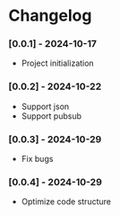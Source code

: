 # Changelog

### [0.0.1] - 2024-10-17
- Project initialization

### [0.0.2] - 2024-10-22
- Support json 
- Support pubsub

### [0.0.3] - 2024-10-29
- Fix bugs

### [0.0.4] - 2024-10-29
- Optimize code structure
